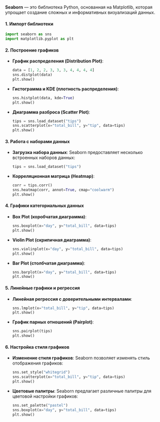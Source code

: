 **Seaborn** — это библиотека Python, основанная на Matplotlib, которая упрощает создание сложных и информативных визуализаций данных.

#### 1. Импорт библиотеки
```python
import seaborn as sns
import matplotlib.pyplot as plt
```

#### 2. Построение графиков

- **График распределения (Distribution Plot)**:
  ```python
  data = [1, 2, 2, 3, 3, 3, 4, 4, 4, 4]
  sns.distplot(data)
  plt.show()
  ```

- **Гистограмма и KDE (плотность распределения)**:
  ```python
  sns.histplot(data, kde=True)
  plt.show()
  ```

- **Диаграмма разброса (Scatter Plot)**:
  ```python
  tips = sns.load_dataset("tips")
  sns.scatterplot(x="total_bill", y="tip", data=tips)
  plt.show()
  ```

#### 3. Работа с наборами данных

- **Загрузка набора данных**:
  Seaborn предоставляет несколько встроенных наборов данных:
  ```python
  tips = sns.load_dataset("tips")
  ```

- **Корреляционная матрица (Heatmap)**:
  ```python
  corr = tips.corr()
  sns.heatmap(corr, annot=True, cmap="coolwarm")
  plt.show()
  ```

#### 4. Графики категориальных данных

- **Box Plot (коробчатая диаграмма)**:
  ```python
  sns.boxplot(x="day", y="total_bill", data=tips)
  plt.show()
  ```

- **Violin Plot (скрипичная диаграмма)**:
  ```python
  sns.violinplot(x="day", y="total_bill", data=tips)
  plt.show()
  ```

- **Bar Plot (столбчатая диаграмма)**:
  ```python
  sns.barplot(x="day", y="total_bill", data=tips)
  plt.show()
  ```

#### 5. Линейные графики и регрессия

- **Линейная регрессия с доверительными интервалами**:
  ```python
  sns.lmplot(x="total_bill", y="tip", data=tips)
  plt.show()
  ```

- **График парных отношений (Pairplot)**:
  ```python
  sns.pairplot(tips)
  plt.show()
  ```

#### 6. Настройка стиля графиков

- **Изменение стиля графиков**:
  Seaborn позволяет изменять стиль отображения графиков:
  ```python
  sns.set_style("whitegrid")
  sns.scatterplot(x="total_bill", y="tip", data=tips)
  plt.show()
  ```

- **Цветовые палитры**:
  Seaborn предлагает различные палитры для цветовой настройки графиков:
  ```python
  sns.set_palette("pastel")
  sns.boxplot(x="day", y="total_bill", data=tips)
  plt.show()
  ```
